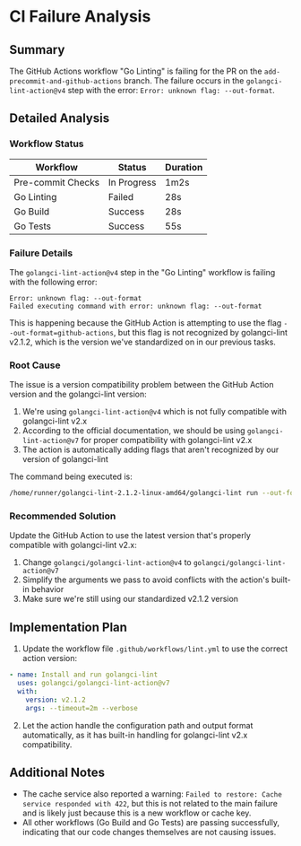 # CI Failure Analysis

## Summary

The GitHub Actions workflow "Go Linting" is failing for the PR on the `add-precommit-and-github-actions` branch. The failure occurs in the `golangci-lint-action@v4` step with the error: `Error: unknown flag: --out-format`.

## Detailed Analysis

### Workflow Status

| Workflow | Status | Duration |
|----------|--------|----------|
| Pre-commit Checks | In Progress | 1m2s |
| Go Linting | Failed | 28s |
| Go Build | Success | 28s |
| Go Tests | Success | 55s |

### Failure Details

The `golangci-lint-action@v4` step in the "Go Linting" workflow is failing with the following error:

```
Error: unknown flag: --out-format
Failed executing command with error: unknown flag: --out-format
```

This is happening because the GitHub Action is attempting to use the flag `--out-format=github-actions`, but this flag is not recognized by golangci-lint v2.1.2, which is the version we've standardized on in our previous tasks.

### Root Cause

The issue is a version compatibility problem between the GitHub Action version and the golangci-lint version:

1. We're using `golangci-lint-action@v4` which is not fully compatible with golangci-lint v2.x
2. According to the official documentation, we should be using `golangci-lint-action@v7` for proper compatibility with golangci-lint v2.x
3. The action is automatically adding flags that aren't recognized by our version of golangci-lint

The command being executed is:

```bash
/home/runner/golangci-lint-2.1.2-linux-amd64/golangci-lint run --out-format=github-actions --config=.golangci.yml --timeout=2m --verbose
```

### Recommended Solution

Update the GitHub Action to use the latest version that's properly compatible with golangci-lint v2.x:

1. Change `golangci/golangci-lint-action@v4` to `golangci/golangci-lint-action@v7`
2. Simplify the arguments we pass to avoid conflicts with the action's built-in behavior
3. Make sure we're still using our standardized v2.1.2 version

## Implementation Plan

1. Update the workflow file `.github/workflows/lint.yml` to use the correct action version:

```yaml
- name: Install and run golangci-lint
  uses: golangci/golangci-lint-action@v7
  with:
    version: v2.1.2
    args: --timeout=2m --verbose
```

2. Let the action handle the configuration path and output format automatically, as it has built-in handling for golangci-lint v2.x compatibility.

## Additional Notes

- The cache service also reported a warning: `Failed to restore: Cache service responded with 422`, but this is not related to the main failure and is likely just because this is a new workflow or cache key.
- All other workflows (Go Build and Go Tests) are passing successfully, indicating that our code changes themselves are not causing issues.
